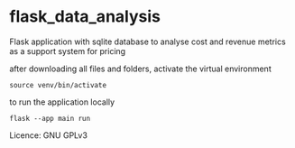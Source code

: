 # flask_data_analysis
Flask application with sqlite database to analyse cost and revenue metrics as a support system for pricing

after downloading all files and folders, activate the virtual environment
```
source venv/bin/activate
```

to run the application locally
```
flask --app main run
```


Licence: GNU GPLv3

